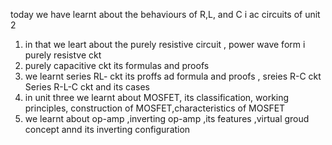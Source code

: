 today we have learnt about the behaviours of R,L, and C i ac circuits of unit 2
1) in that we leart about the purely resistive circuit , power wave form i purely resistve ckt
2) purely capacitive ckt its formulas and proofs 
3) we learnt series RL- ckt its proffs ad formula and proofs , sreies R-C ckt Series R-L-C ckt and its cases
4) in unit three we learnt about MOSFET, its classification, working principles, construction of MOSFET,characteristics of MOSFET
5) we learnt about op-amp ,inverting op-amp ,its features ,virtual groud concept annd its inverting configuration 
